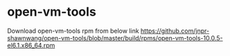 # open-vm-tools
Download open-vm-tools rpm from below link
https://github.com/jnpr-shawnwang/open-vm-tools/blob/master/build/rpms/open-vm-tools-10.0.5-el6.1.x86_64.rpm

